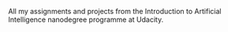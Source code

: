 All my assignments and projects from the Introduction to Artificial Intelligence nanodegree programme at Udacity.
